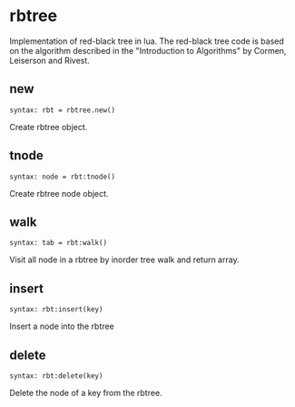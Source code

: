 # rbtree
Implementation of red-black tree in lua.
The red-black tree code is based on the algorithm described in
the "Introduction to Algorithms" by Cormen, Leiserson and Rivest.

new
---
`syntax: rbt = rbtree.new()`

Create rbtree object.

tnode
---------
`syntax: node = rbt:tnode()`

Create rbtree node object.

walk
--------
`syntax: tab = rbt:walk()`

Visit all node in a rbtree by inorder tree walk and return array.

insert
----------
`syntax: rbt:insert(key)`

Insert a node into the rbtree

delete
----------
`syntax: rbt:delete(key)`

Delete the node of a key from the rbtree.

